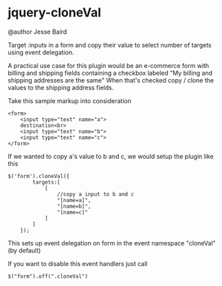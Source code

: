jquery-cloneVal
===============
@author Jesse Baird

Target :inputs in a form and copy their value to select number of targets using event delegation. 

A practical use case for this plugin would be an e-commerce form with billing and shipping fields containing a checkbox labeled "My billing and shipping addresses are the same" When that's checked copy / clone the values to the shipping address fields.

Take this sample markup into consideration

	<form>
		<input type="text" name="a">
		destination<br>
		<input type="text" name="b">
		<input type="text" name="c">
	</form>

If we wanted to copy a's value to b and c, we would setup the plugin like this

	$('form').cloneVal({
            targets:[
                [
                	//copy a input to b and c
                    "[name=a]",
                    "[name=b]",
                    "[name=c]"
                ]
            ]
        });

This sets up event delegation on form in the event namespace "cloneVal"(by default)

If you want to disable this event handlers just call

`$("form").off(".cloneVal")`
